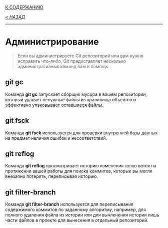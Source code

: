 [К СОДЕРЖАНИЮ](readme.md)

*[< НАЗАД](email.md)*

---
# Администрирование

> Если вы администрируете Git репозиторий или вам нужно исправить что-либо, Git предоставляет несколько административных команд вам в помощь.


## **git gc**
Команда **git gc** запускает сборщик мусора в вашем репозитории, который удаляет ненужные файлы из хранилища объектов и эффективно упаковывает оставшиеся файлы.

## **git fsck**
Команда **git fsck** используется для проверки внутренней базы данных на предмет наличия ошибок и несоответствий.

## **git reflog**
Команда **git reflog** просматривает историю изменения голов веток на протяжении вашей работы для поиска коммитов, которые вы могли внезапно потерять, переписывая историю.

## **git filter-branch**
Команда **git filter-branch** используется для переписывания содержимого коммитов по заданному алгоритму, например, для полного удаления файла из истории или для вычленения истории лишь части файлов в проекте для вынесения в отдельный репозиторий.